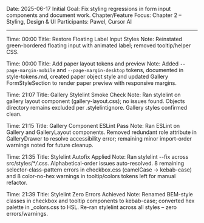 Date: 2025-06-17
Initial Goal: Fix styling regressions in form input components and document work.
Chapter/Feature Focus: Chapter 2 – Styling, Design & UI
Participants: Pawel, Cursor AI

---

Time: 00:00
Title: Restore Floating Label Input Styles
Note: Reinstated green-bordered floating input with animated label; removed tooltip/helper CSS.

Time: 00:00
Title: Add paper layout tokens and preview
Note: Added `--page-margin-mobile` and `--page-margin-desktop` tokens, documented in style-tokens.md, created paper object style and updated Gallery FormStyleSection to render paper preview with responsive margins.

Time: 21:07
Title: Gallery Stylelint Smoke Check
Note: Ran stylelint on gallery layout component (gallery-layout.css); no issues found. Objects directory remains excluded per .stylelintignore. Gallery styles confirmed clean.

Time: 21:15
Title: Gallery Component ESLint Pass
Note: Ran ESLint on Gallery and GalleryLayout components. Removed redundant role attribute in GalleryDrawer to resolve accessibility error; remaining minor import-order warnings noted for future cleanup.

Time: 21:35
Title: Stylelint Autofix Applied
Note: Ran stylelint --fix across src/styles/\*_/_.css. Alphabetical-order issues auto-resolved. 8 remaining selector-class-pattern errors in checkbox.css (camelCase -> kebab-case) and 8 color-no-hex warnings in tooltip/colors tokens left for manual refactor.

Time: 21:39
Title: Stylelint Zero Errors Achieved
Note: Renamed BEM-style classes in checkbox and tooltip components to kebab-case; converted hex palette in \_colors.css to HSL. Re-ran stylelint across all styles – zero errors/warnings.
